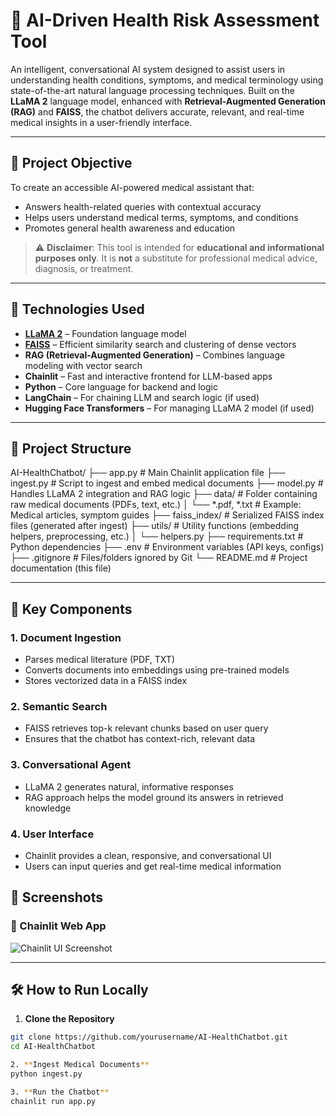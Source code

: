# 🧠 AI-Driven Health Risk Assessment Tool

An intelligent, conversational AI system designed to assist users in understanding health conditions, symptoms, and medical terminology using state-of-the-art natural language processing techniques. Built on the **LLaMA 2** language model, enhanced with **Retrieval-Augmented Generation (RAG)** and **FAISS**, the chatbot delivers accurate, relevant, and real-time medical insights in a user-friendly interface.

---

## 🚀 Project Objective

To create an accessible AI-powered medical assistant that:
- Answers health-related queries with contextual accuracy
- Helps users understand medical terms, symptoms, and conditions
- Promotes general health awareness and education

> ⚠️ **Disclaimer**: This tool is intended for **educational and informational purposes only**. It is **not** a substitute for professional medical advice, diagnosis, or treatment.

---

## 🧰 Technologies Used

- **[LLaMA 2](https://ai.meta.com/llama/)** – Foundation language model
- **[FAISS](https://github.com/facebookresearch/faiss)** – Efficient similarity search and clustering of dense vectors
- **RAG (Retrieval-Augmented Generation)** – Combines language modeling with vector search
- **Chainlit** – Fast and interactive frontend for LLM-based apps
- **Python** – Core language for backend and logic
- **LangChain** – For chaining LLM and search logic (if used)
- **Hugging Face Transformers** – For managing LLaMA 2 model (if used)

---

## 📁 Project Structure

AI-HealthChatbot/
├── app.py               # Main Chainlit application file
├── ingest.py            # Script to ingest and embed medical documents
├── model.py             # Handles LLaMA 2 integration and RAG logic
├── data/                # Folder containing raw medical documents (PDFs, text, etc.)
│   └── *.pdf, *.txt     # Example: Medical articles, symptom guides
├── faiss_index/         # Serialized FAISS index files (generated after ingest)
├── utils/               # Utility functions (embedding helpers, preprocessing, etc.)
│   └── helpers.py
├── requirements.txt     # Python dependencies
├── .env                 # Environment variables (API keys, configs)
├── .gitignore           # Files/folders ignored by Git
└── README.md            # Project documentation (this file)


---

## 🧠 Key Components

### 1. **Document Ingestion**
- Parses medical literature (PDF, TXT)
- Converts documents into embeddings using pre-trained models
- Stores vectorized data in a FAISS index

### 2. **Semantic Search**
- FAISS retrieves top-k relevant chunks based on user query
- Ensures that the chatbot has context-rich, relevant data

### 3. **Conversational Agent**
- LLaMA 2 generates natural, informative responses
- RAG approach helps the model ground its answers in retrieved knowledge

### 4. **User Interface**
- Chainlit provides a clean, responsive, and conversational UI
- Users can input queries and get real-time medical information

## 📸 Screenshots

### 🔹 Chainlit Web App

![Chainlit UI Screenshot](chainlit_ui.PNG)

---

## 🛠️ How to Run Locally

1. **Clone the Repository**
```bash
git clone https://github.com/yourusername/AI-HealthChatbot.git
cd AI-HealthChatbot

2. **Ingest Medical Documents**
python ingest.py

3. **Run the Chatbot**
chainlit run app.py
